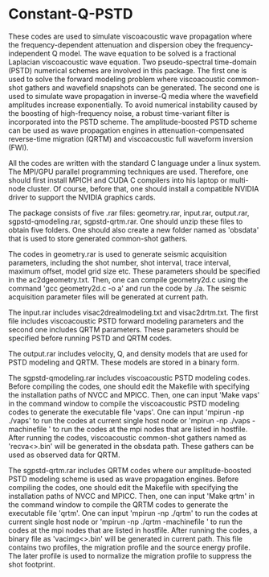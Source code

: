 # Constant-Q-PSTD

These codes are used to simulate viscoacoustic wave propagation where the frequency-dependent attenuation and dispersion obey the frequency-independent Q model. The wave equation to be solved is a fractional Laplacian viscoacoustic wave equation. Two pseudo-spectral time-domain (PSTD) numerical schemes are involved in this package. The first one is used to solve the forward modeling problem where viscoacoustic common-shot gathers and wavefield snapshots can be generated. The second one is used to simulate wave propagation in inverse-Q media where the wavefield amplitudes increase exponentially. To avoid numerical instability caused by the boosting of high-frequency noise, a robust time-variant filter is incorporated into the PSTD scheme. The amplitude-boosted PSTD scheme can be used as wave propagation engines in attenuation-compensated reverse-time migration (QRTM) and viscoacoustic full waveform inversion (FWI).

All the codes are written with the standard C language under a linux system. The MPI/GPU parallel programming techniques are used. Therefore, one should first install MPICH and CUDA C compilers into his laptop or multi-node cluster. Of course, before that, one should install a compatible NVIDIA driver to support the NVIDIA graphics cards.

The package consists of five .rar files: geometry.rar, input.rar, output.rar, sgpstd-qmodeling.rar, sgpstd-qrtm.rar. One should unzip these files to obtain five folders. One should also create a new folder named as 'obsdata' that is used to store generated common-shot gathers.

The codes in geometry.rar is used to generate seismic acquisition parameters, including the shot number, shot interval, trace interval, maximum offset, model grid size etc. These parameters should be specified in the ac2dgeometry.txt. Then, one can compile geometry2d.c using the command 'gcc geometry2d.c -o a' and run the code by ./a. The seismic acquisition parameter files will be generated at current path.

The input.rar includes visac2drealmodeling.txt and visac2drtm.txt. The first file includes viscoacoustic PSTD forward modeling parameters and the second one includes QRTM parameters. These parameters should be specified before running PSTD and QRTM codes.

The output.rar includes velocity, Q, and density models that are used for PSTD modeling and QRTM. These models are stored in a binary form.

The sgpstd-qmodeling.rar includes viscoacoustic PSTD modeling codes. Before compiling the codes, one should edit the Makefile with specifying the installation paths of NVCC and MPICC. Then, one can input 'Make vaps' in the command window to compile the viscoacoustic PSTD modeling codes to generate the executable file 'vaps'. One can input 'mpirun -np <number of processes> ./vaps' to run the codes at current single host node or 'mpirun -np <number of processes> ./vaps -machinefile <hostfile>' to run the codes at the mpi nodes that are listed in hostfile. After running the codes, viscoacoustic common-shot gathers named as 'recva<>.bin' will be generated in the obsdata path. These gathers can be used as observed data for QRTM.

The sgpstd-qrtm.rar includes QRTM codes where our amplitude-boosted PSTD modeling scheme is used as wave propagation engines. Before compiling the codes, one should edit the Makefile with specifying the installation paths of NVCC and MPICC. Then, one can input 'Make qrtm' in the command window to compile the QRTM codes to generate the executable file 'qrtm'. One can input 'mpirun -np <number of processes> ./qrtm' to run the codes at current single host node or 'mpirun -np <number of processes> ./qrtm -machinefile <hostfile>' to run the codes at the mpi nodes that are listed in hostfile. After running the codes, a binary file as 'vacimg<>.bin' will be generated in current path. This file contains two profiles, the migration profile and the source energy profile. The later profile is used to normalize the migration profile to suppress the shot footprint.
